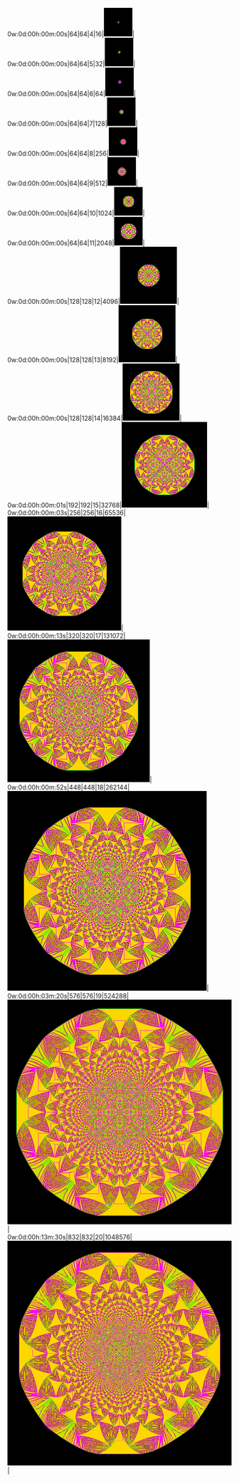 0w:0d:00h:00m:00s|64|64|4|16|![64-64-4-4096](../../images/64-64-4-4096.png)|  
0w:0d:00h:00m:00s|64|64|5|32|![64-64-5-4096](../../images/64-64-5-4096.png)|  
0w:0d:00h:00m:00s|64|64|6|64|![64-64-6-4096](../../images/64-64-6-4096.png)|  
0w:0d:00h:00m:00s|64|64|7|128|![64-64-7-4096](../../images/64-64-7-4096.png)|  
0w:0d:00h:00m:00s|64|64|8|256|![64-64-8-4096](../../images/64-64-8-4096.png)|  
0w:0d:00h:00m:00s|64|64|9|512|![64-64-9-4096](../../images/64-64-9-4096.png)|  
0w:0d:00h:00m:00s|64|64|10|1024|![64-64-10-4096](../../images/64-64-10-4096.png)|  
0w:0d:00h:00m:00s|64|64|11|2048|![64-64-11-4096](../../images/64-64-11-4096.png)|  
0w:0d:00h:00m:00s|128|128|12|4096|![128-128-12-16384](../../images/128-128-12-16384.png)|  
0w:0d:00h:00m:00s|128|128|13|8192|![128-128-13-16384](../../images/128-128-13-16384.png)|  
0w:0d:00h:00m:00s|128|128|14|16384|![128-128-14-16384](../../images/128-128-14-16384.png)|  
0w:0d:00h:00m:01s|192|192|15|32768|![192-192-15-36864](../../images/192-192-15-36864.png)|  
0w:0d:00h:00m:03s|256|256|16|65536|![256-256-16-65536](../../images/256-256-16-65536.png)|  
0w:0d:00h:00m:13s|320|320|17|131072|![320-320-17-102400](../../images/320-320-17-102400.png)|  
0w:0d:00h:00m:52s|448|448|18|262144|![448-448-18-200704](../../images/448-448-18-200704.png)|  
0w:0d:00h:03m:20s|576|576|19|524288|![576-576-19-331776](../../images/576-576-19-331776.png)|  
0w:0d:00h:13m:30s|832|832|20|1048576|![832-832-20-692224](../../images/832-832-20-692224.png)|  
